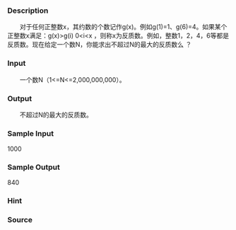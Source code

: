 
### Description

　　对于任何正整数x，其约数的个数记作g(x)。例如g(1)=1、g(6)=4。如果某个正整数x满足：g(x)>g(i) 0<i<x
，则称x为反质数。例如，整数1，2，4，6等都是反质数。现在给定一个数N，你能求出不超过N的最大的反质数么
？
### Input
　　一个数N（1<=N<=2,000,000,000）。
### Output
　　不超过N的最大的反质数。
### Sample Input
1000
### Sample Output
840
### Hint

### Source
